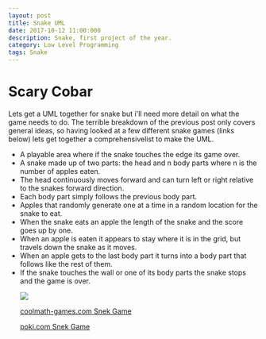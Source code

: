 ```yaml
---
layout: post
title: Snake UML
date: 2017-10-12 11:00:000
description: Snake, first project of the year.
category: Low Level Programming
tags: Snake
---
```

<h1>Scary Cobar</h1>
<body>
  <p>
  Lets get a UML together for snake but i'll need more detail on what the game needs to do.
  The terrible breakdown of the previous post only covers general ideas, so having looked at a 
  few different snake games (links below) lets get together a comprehensivelist to make the UML.
  <ul>
  <li>A playable area where if the snake touches the edge its game over.
  <li>A snake made up of two parts: the head and n body parts where n is the number of apples eaten.
  <li>The head continuously moves forward and can turn left or right relative to the snakes forward direction.
  <li>Each body part simply follows the previous body part.
  <li>Apples that randomly generate one at a time in a random location for the snake to eat.
  <li>When the snake eats an apple the length of the snake and the score goes up by one.
  <li>When an apple is eaten it appears to stay where it is in the grid, but travels down the snake as it moves.
  <li>When an apple gets to the last body part it turns into a body part that follows like the rest of them.
  <li>If the snake touches the wall or one of its body parts the snake stops and the game is over.
  <p>
  <img class="col md 4" src="{{ site.baseurl }}/img/SnakeUML.jpg">
  <p>
  <a class="one" href="https://www.coolmath-games.com/0-snake" target="_blank">coolmath-games.com Snek Game</a>
  <p>
  <a class="one" href="http://poki.com/en/g/snake-3310" target="_blank">poki.com Snek Game</a>

